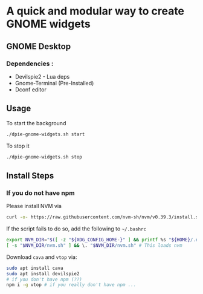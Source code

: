 # A quick and modular way to create GNOME widgets

## GNOME Desktop

### Dependencies :
- Devilspie2 - Lua deps
- Gnome-Terminal (Pre-Installed)
- Dconf editor

## Usage

To start the background
```bash
./dpie-gnome-widgets.sh start
```

To stop it
```bash
./dpie-gnome-widgets.sh stop
```

## Install Steps

### If you do not have npm

Please install NVM via

```bash
curl -o- https://raw.githubusercontent.com/nvm-sh/nvm/v0.39.3/install.sh | bash
```

If the script fails to do so, add the following to `~/.bashrc`

```bash
export NVM_DIR="$([ -z "${XDG_CONFIG_HOME-}" ] && printf %s "${HOME}/.nvm" || printf %s "${XDG_CONFIG_HOME}/nvm")"
[ -s "$NVM_DIR/nvm.sh" ] && \. "$NVM_DIR/nvm.sh" # This loads nvm
```

Download `cava` and `vtop` via:

```bash
sudo apt install cava
sudo apt install devilspie2
# if you don't have npm (??)
npm i -g vtop # if you really don't have npm ... 

```